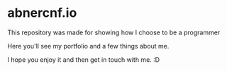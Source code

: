 # abnercnf.io
This repository was made for showing how I choose to be a programmer

Here you'll see my portfolio and a few things about me.

I hope you enjoy it and then get in touch with me. :D
